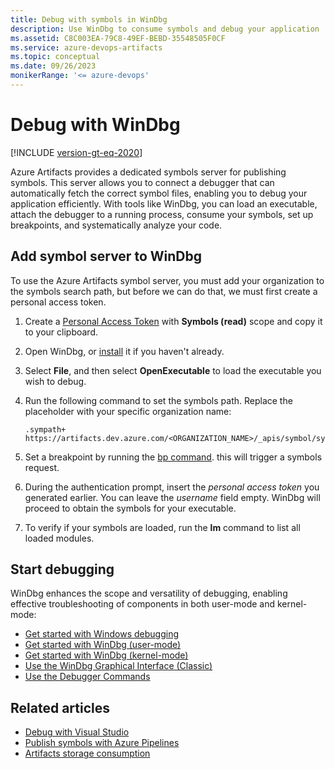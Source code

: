 ```yaml
---
title: Debug with symbols in WinDbg
description: Use WinDbg to consume symbols and debug your application
ms.assetid: C8C003EA-79C8-49EF-BEBD-35548505F0CF
ms.service: azure-devops-artifacts
ms.topic: conceptual
ms.date: 09/26/2023
monikerRange: '<= azure-devops'
---
```


# Debug with WinDbg

[!INCLUDE [version-gt-eq-2020](../../includes/version-gt-eq-2020.md)]

Azure Artifacts provides a dedicated symbols server for publishing symbols. This server allows you to connect a debugger that can automatically fetch the correct symbol files, enabling you to debug your application efficiently. With tools like WinDbg, you can load an executable, attach the debugger to a running process, consume your symbols, set up breakpoints, and systematically analyze your code.

## Add symbol server to WinDbg

To use the Azure Artifacts symbol server, you must add your organization to the symbols search path, but before we can do that, we must first create a personal access token.

1. Create a [Personal Access Token](../../organizations/accounts/use-personal-access-tokens-to-authenticate.md#create-a-pat) with **Symbols (read)** scope and copy it to your clipboard.

1. Open WinDbg, or [install](/windows-hardware/drivers/debugger/) it if you haven't already.

1. Select **File**, and then select **OpenExecutable** to load the executable you wish to debug.

1. Run the following command to set the symbols path. Replace the placeholder with your specific organization name:


    ```Command
    .sympath+ https://artifacts.dev.azure.com/<ORGANIZATION_NAME>/_apis/symbol/symsrv
    ```

1. Set a breakpoint by running the [bp command](/windows-hardware/drivers/debugger/bp--bu--bm--set-breakpoint-). this will trigger a symbols request.

1. During the authentication prompt, insert the *personal access token* you generated earlier. You can leave the *username* field empty. WinDbg will proceed to obtain the symbols for your executable.

1. To verify if your symbols are loaded, run the **lm** command to list all loaded modules.

## Start debugging

WinDbg enhances the scope and versatility of debugging, enabling effective troubleshooting of components in both user-mode and kernel-mode:

- [Get started with Windows debugging](/windows-hardware/drivers/debugger/getting-started-with-windows-debugging)
- [Get started with WinDbg (user-mode)](/windows-hardware/drivers/debugger/getting-started-with-windbg)
- [Get started with WinDbg (kernel-mode)](/windows-hardware/drivers/debugger/getting-started-with-windbg--kernel-mode-)
- [Use the WinDbg Graphical Interface (Classic)](/windows-hardware/drivers/debugger/windbg-graphical-interface)
- [Use the Debugger Commands](/windows-hardware/drivers/debugger/using-debugger-commands)

## Related articles

- [Debug with Visual Studio](./debug-with-symbols-visual-studio.md)
- [Publish symbols with Azure Pipelines](../../pipelines/artifacts/symbols.md)
- [Artifacts storage consumption](../artifact-storage.md)
